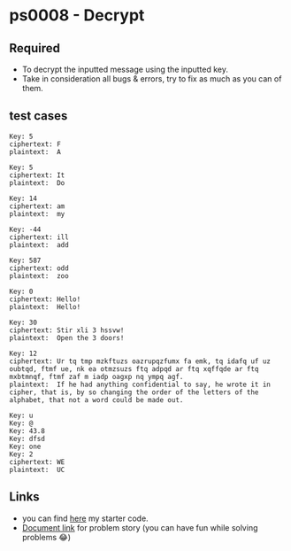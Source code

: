 # ps0008 - Decrypt

## Required
- To decrypt the inputted message using the inputted key.
- Take in consideration all bugs & errors, try to fix as much as you can of them.

## test cases
```
Key: 5
ciphertext: F
plaintext:  A
```
```
Key: 5
ciphertext: It
plaintext:  Do
```
```
Key: 14
ciphertext: am
plaintext:  my
```
```
Key: -44
ciphertext: ill
plaintext:  add
```
```
Key: 587
ciphertext: odd
plaintext:  zoo
```
```
Key: 0
ciphertext: Hello!
plaintext:  Hello!
```
```
Key: 30
ciphertext: Stir xli 3 hssvw!
plaintext:  Open the 3 doors!
```
```
Key: 12
ciphertext: Ur tq tmp mzkftuzs oazrupqzfumx fa emk, tq idafq uf uz oubtqd, ftmf ue, nk ea otmzsuzs ftq adpqd ar ftq xqffqde ar ftq mxbtmnqf, ftmf zaf m iadp oagxp nq ympq agf.
plaintext:  If he had anything confidential to say, he wrote it in cipher, that is, by so changing the order of the letters of the alphabet, that not a word could be made out.
```
```
Key: u
Key: @
Key: 43.8
Key: dfsd
Key: one
Key: 2
ciphertext: WE
plaintext:  UC
```
## Links
- you can find [here](./cpp_ps0008.cpp) my starter code.
- [Document link](https://drive.google.com/file/d/1QvaTzIyq_cfjr3dydpr7sLw6stXFmw99/view?usp=drive_link) for problem story (you can have fun while solving problems 😂)
